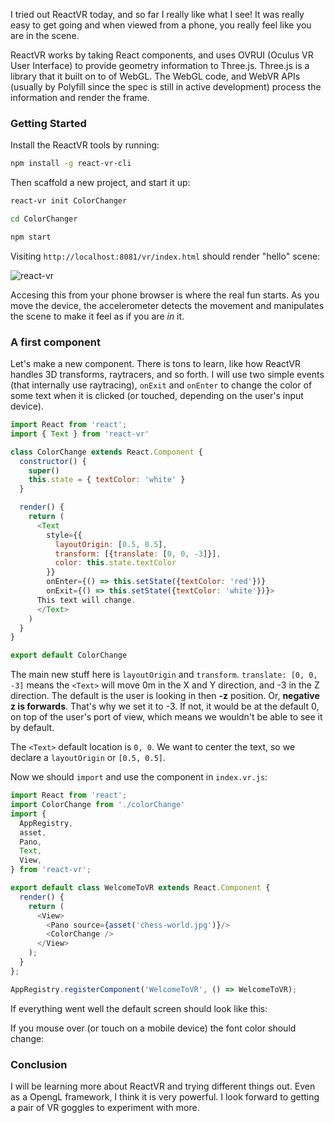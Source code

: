 I tried out ReactVR today, and so far I really like what I see! It was really easy to get going and when viewed from a phone, you really feel like you are in the scene.

ReactVR works by taking React components, and uses OVRUI (Oculus VR User Interface) to provide geometry information to Three.js. Three.js is a library that it built on to of WebGL. The WebGL code, and WebVR APIs (usually by Polyfill since the spec is still in active development) process the information and render the frame.

### Getting Started

Install the ReactVR tools by running:

```bash
npm install -g react-vr-cli
```

Then scaffold a new project, and start it up:

```bash
react-vr init ColorChanger

cd ColorChanger

npm start
```

Visiting `http://localhost:8081/vr/index.html` should render "hello" scene:

![react-vr](https://facebook.github.io/react-vr/img/hellovr.jpg)

Accesing this from your phone browser is where the real fun starts. As you move the device, the accelerometer detects the movement and manipulates the scene to make it feel as if you are *in* it.

### A first component

Let's make a new component. There is tons to learn, like how ReactVR handles 3D transforms, raytracers, and so forth. I will use two simple events (that internally use raytracing), `onExit` and `onEnter` to change the color of some text when it is clicked (or touched, depending on the user's input device).

```js
import React from 'react';
import { Text } from 'react-vr'

class ColorChange extends React.Component {
  constructor() {
    super()
    this.state = { textColor: 'white' }
  }

  render() {
    return (
      <Text
        style={{
          layoutOrigin: [0.5, 0.5],
          transform: [{translate: [0, 0, -3]}],
          color: this.state.textColor
        }}
        onEnter={() => this.setState({textColor: 'red'})}
        onExit={() => this.setState({textColor: 'white'})}>
      This text will change.
      </Text>
    )
  }
}

export default ColorChange
```

The main new stuff here is `layoutOrigin` and `transform`. `translate: [0, 0, -3]` means the `<Text>` will move 0m in the X and Y direction, and -3 in the Z direction. The default is the user is looking in then **-z** position. Or, __negative z is forwards__. That's why we set it to -3. If not, it would be at the default 0, on top of the user's port of view, which means we wouldn't be able to see it by default.

The `<Text>` default location is `0, 0`. We want to center the text, so we declare a `layoutOrigin` or `[0.5, 0.5]`.

Now we should `import` and use the component in `index.vr.js`:

```js
import React from 'react';
import ColorChange from './colorChange'
import {
  AppRegistry,
  asset,
  Pano,
  Text,
  View,
} from 'react-vr';

export default class WelcomeToVR extends React.Component {
  render() {
    return (
      <View>
        <Pano source={asset('chess-world.jpg')}/>
        <ColorChange />
      </View>
    );
  }
};

AppRegistry.registerComponent('WelcomeToVR', () => WelcomeToVR);
```

If everything went well the default screen should look like this:

If you mouse over (or touch on a mobile device) the font color should change:

### Conclusion

I will be learning more about ReactVR and trying different things out. Even as a OpengL framework, I think it is very powerful. I look forward to getting a pair of VR goggles to experiment with more.
